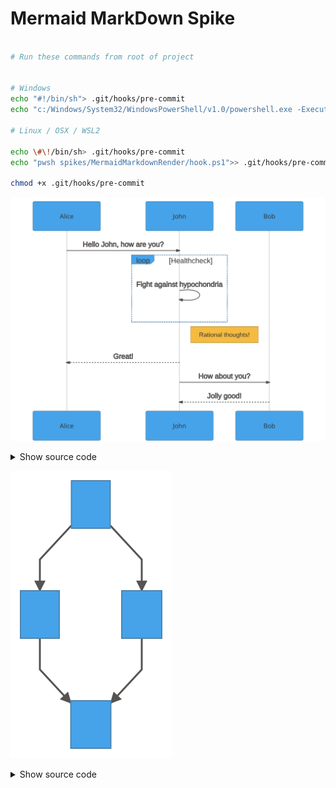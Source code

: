 # Mermaid MarkDown Spike

```sh

# Run these commands from root of project


# Windows
echo "#!/bin/sh"> .git/hooks/pre-commit
echo "c:/Windows/System32/WindowsPowerShell/v1.0/powershell.exe -ExecutionPolicy RemoteSigned -Command 'spikes/MermaidMarkdownRender/hook.ps1'">> .git/hooks/pre-commit

# Linux / OSX / WSL2

echo \#\!/bin/sh> .git/hooks/pre-commit
echo "pwsh spikes/MermaidMarkdownRender/hook.ps1">> .git/hooks/pre-commit

chmod +x .git/hooks/pre-commit

```

<div class="mermaid" id="sequence_mmd">

  ![Sample Sequence](../../docs/images/sequence_mmd.svg)

  <details>
    <summary>Show source code</summary>

    ```mermaid
    sequenceDiagram
    Alice->>John: Hello John, how are you?
    loop Healthcheck
        John->>John: Fight against hypochondria
    end
    Note right of John: Rational thoughts!
    John-->>Alice: Great!
    John->>Bob: How about you?
    Bob-->>John: Jolly good!
    ```
  </details>
</div>

<div class="mermaid" id="flowchart_mmd">

  ![Sample Flowchart](../../docs/images/flowchart_mmd.svg)

  <details>
    <summary>Show source code</summary>

    ```mermaid
    graph TD;
    A-->B;
    A-->C;
    B-->D;
    C-->D;
    ```
  </details>
</div>
